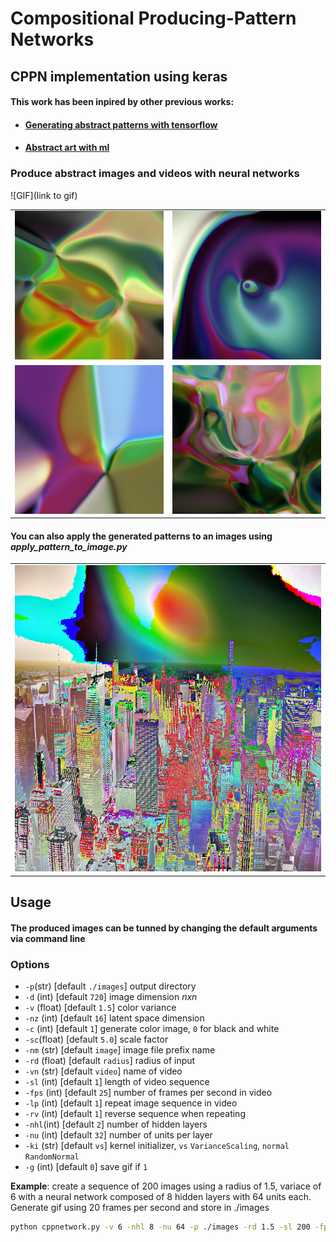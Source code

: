 # Compositional Producing-Pattern Networks

## CPPN implementation using keras
#### This work has been inpired by other previous works:
* #### [Generating abstract patterns with tensorflow](http://blog.otoro.net/2016/03/25/generating-abstract-patterns-with-tensorflow/)
* #### [Abstract art with ml](https://janhuenermann.com/blog/abstract-art-with-ml)

### Produce abstract images and videos with neural networks

![GIF](link to gif)

| | |
|:-------------------------:|:-------------------------:|
|<img width="500" src="./examples/images/image_2.png">|<img width="500" src="./examples/images/image_4.png">|
<img width="500" src="./examples/images/image_-v_2_-nu_8_-nhl_3_-nz_16_-ki_normal_1558119041.png">|<img width="500" src="./examples/images/image_-v_4_-nhl_16_-nu_32_1558126759.png">|

#### You can also apply the generated patterns to an images using _apply_pattern_to_image.py_
| |
|:-------------------------:|
|<img width="500" src="./examples/images/combo.png">|
## Usage
#### The produced images can be tunned by changing the default arguments via command line
### Options
* `-p`(str) [default `./images`] output directory
* `-d` (int) [default `720`] image dimension _nxn_ 
* `-v` (float) [default `1.5`] color variance
* `-nz` (int) [default `16`] latent space dimension
* `-c` (int) [default `1`] generate color image, `0` for black and white
* `-sc`(float) [default `5.0`] scale factor
* `-nm` (str) [default `image`] image file prefix name
* `-rd` (float) [default `radius`] radius of input
* `-vn` (str) [default `video`] name of video
* `-sl` (int) [default `1`] length of video sequence
* `-fps` (int) [default `25`] number of frames per second in video
* `-lp` (int) [default `1`] repeat image sequence in video
* `-rv` (int) [default `1`] reverse sequence when repeating
* `-nhl`(int) [default `2`] number of hidden layers
* `-nu` (int) [default `32`] number of units per layer
* `-ki` (str) [default `vs`] kernel initializer, `vs` `VarianceScaling`, `normal` `RandomNormal` 
* `-g` (int) [default `0`] save gif if `1`

**Example**: create a sequence of 200 images using a radius of 1.5, variace of 6 with a neural network composed of 8 hidden layers with 64 units each. Generate gif using 20 frames per second and store in ./images
```bash
python cppnetwork.py -v 6 -nhl 8 -nu 64 -p ./images -rd 1.5 -sl 200 -fps 20 -g 1

```